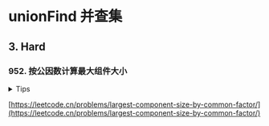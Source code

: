 # unionFind 并查集

## 3. Hard

### 952. 按公因数计算最大组件大小

<details>
<summary>Tips</summary>

1. 先找到参数数组的最大值
2. 使用并查集,找出每个数的每个因数,将本身和因数以及本身和因数的商构建并查集
3. 构建完成后,遍历每个数字进行找根并增加该根的集合大小,最后返回最大的大小
4. [b站教程](https://www.bilibili.com/video/av31199020?vd_source=ae37b8a39773bf433c9dd1810387008b)

</details>

[https://leetcode.cn/problems/largest-component-size-by-common-factor/](https://leetcode.cn/problems/largest-component-size-by-common-factor/)
